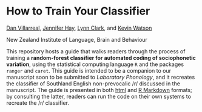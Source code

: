 # How to Train Your Classifier

[Dan Villarreal](https://github.com/djvill), [Jennifer Hay](https://github.com/jenniferhay), [Lynn Clark](https://www.canterbury.ac.nz/arts/contact-us/people/lynn-clark.html), and [Kevin Watson](https://github.com/watsonkd)

New Zealand Institute of Language, Brain and Behaviour

This repository hosts a guide that walks readers through the process of training a **random-forest classifier for automated coding of sociophonetic variation**, using the statistical computing language `R` and the packages `ranger` and `caret`. This guide is intended to be a companion to our manuscript soon to be submitted to *Laboratory Phonology*, and it recreates the classifier of Southland English non-prevocalic /r/ discussed in the manuscript. The guide is presented in both [html](https://nzilbb.github.io/How-to-Train-Your-Classifier/How_to_Train_Your_Classifier.html) and [R Markdown](https://nzilbb.com/djvill/How-to-Train-Your-Classifier/blob/master/How_to_Train_Your_Classifier.Rmd) formats; by consulting the latter, readers can run the code on their own systems to recreate the /r/ classifier.
